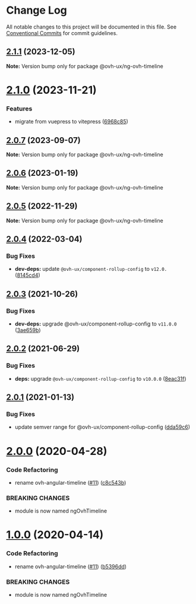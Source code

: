 # Change Log

All notable changes to this project will be documented in this file.
See [Conventional Commits](https://conventionalcommits.org) for commit guidelines.

## [2.1.1](https://github.com/ovh/manager/compare/@ovh-ux/ng-ovh-timeline@2.1.0...@ovh-ux/ng-ovh-timeline@2.1.1) (2023-12-05)

**Note:** Version bump only for package @ovh-ux/ng-ovh-timeline





# [2.1.0](https://github.com/ovh/manager/compare/@ovh-ux/ng-ovh-timeline@2.0.7...@ovh-ux/ng-ovh-timeline@2.1.0) (2023-11-21)


### Features

* migrate from vuepress to vitepress ([6968c85](https://github.com/ovh/manager/commit/6968c85f00e19c41bc240abb37a50e9dacf9c5e5))





## [2.0.7](https://github.com/ovh/manager/compare/@ovh-ux/ng-ovh-timeline@2.0.6...@ovh-ux/ng-ovh-timeline@2.0.7) (2023-09-07)

**Note:** Version bump only for package @ovh-ux/ng-ovh-timeline





## [2.0.6](https://github.com/ovh/manager/compare/@ovh-ux/ng-ovh-timeline@2.0.5...@ovh-ux/ng-ovh-timeline@2.0.6) (2023-01-19)

**Note:** Version bump only for package @ovh-ux/ng-ovh-timeline





## [2.0.5](https://github.com/ovh/manager/compare/@ovh-ux/ng-ovh-timeline@2.0.4...@ovh-ux/ng-ovh-timeline@2.0.5) (2022-11-29)

**Note:** Version bump only for package @ovh-ux/ng-ovh-timeline





## [2.0.4](https://github.com/ovh/manager/compare/@ovh-ux/ng-ovh-timeline@2.0.3...@ovh-ux/ng-ovh-timeline@2.0.4) (2022-03-04)


### Bug Fixes

* **dev-deps:** update `@ovh-ux/component-rollup-config` to `v12.0.` ([8145cd4](https://github.com/ovh/manager/commit/8145cd44a34cec071db4b5267182705625951077))



## [2.0.3](https://github.com/ovh/manager/compare/@ovh-ux/ng-ovh-timeline@2.0.2...@ovh-ux/ng-ovh-timeline@2.0.3) (2021-10-26)


### Bug Fixes

* **dev-deps:** upgrade @ovh-ux/component-rollup-config to `v11.0.0` ([3ae659b](https://github.com/ovh/manager/commit/3ae659bea59244fd5660375b9dac52055cc374b0))



## [2.0.2](https://github.com/ovh/manager/compare/@ovh-ux/ng-ovh-timeline@2.0.1...@ovh-ux/ng-ovh-timeline@2.0.2) (2021-06-29)


### Bug Fixes

* **deps:** upgrade `@ovh-ux/component-rollup-config` to `v10.0.0` ([8eac31f](https://github.com/ovh/manager/commit/8eac31f81e46d1570c131cf55788d6435842ab6d))



## [2.0.1](https://github.com/ovh/manager/compare/@ovh-ux/ng-ovh-timeline@2.0.0...@ovh-ux/ng-ovh-timeline@2.0.1) (2021-01-13)


### Bug Fixes

* update semver range for @ovh-ux/component-rollup-config ([dda59c6](https://github.com/ovh/manager/commit/dda59c6b71cb4ad9ab98f06a0bf995a7eb45a1d9))



# [2.0.0](https://github.com/ovh/manager/compare/@ovh-ux/ng-ovh-timeline@1.0.0...@ovh-ux/ng-ovh-timeline@2.0.0) (2020-04-28)


### Code Refactoring

* rename ovh-angular-timeline ([#11](https://github.com/ovh/manager/issues/11)) ([c8c543b](https://github.com/ovh/manager/commit/c8c543b5a0b0fd794a26930aa95750fd37970933))


### BREAKING CHANGES

* module is now named ngOvhTimeline



# [1.0.0](https://github.com/ovh-ux/ng-ovh-timeline/compare/1.5.2...1.0.0) (2020-04-14)


### Code Refactoring

* rename ovh-angular-timeline ([#11](https://github.com/ovh-ux/ng-ovh-timeline/issues/11)) ([b5396dd](https://github.com/ovh-ux/ng-ovh-timeline/commit/b5396dd9fb284c941ff38ba1d7a8c83cb932170d))


### BREAKING CHANGES

* module is now named ngOvhTimeline
